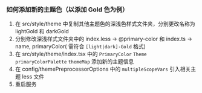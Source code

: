 ### 如何添加新的主题色（以添加 Gold 色为例）

1. 在 src/style/theme 中复制其他主题色的深浅色样式文件夹，分别更改名称为 lightGold 和 darkGold
2. 分别修改深浅样式文件夹中的 index.less -> @primary-color 和 index.ts -> name, primaryColor( 需符合 `[light|dark]-Gold` 格式)
3. 在 src/style/theme/index.tsx 中的 `PrimaryColor` `Theme` `primaryColorPalette` `themeMap` 添加新的主题信息
4. 在 config/themePreprocessorOptions 中的 `multipleScopeVars` 引入相关主题 less 文件
5. 重启服务
